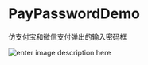 # PayPasswordDemo
仿支付宝和微信支付弹出的输入密码框

![enter image description here](https://github.com/wangshanhai/PayPasswordDemo/blob/master/img/img.png)
